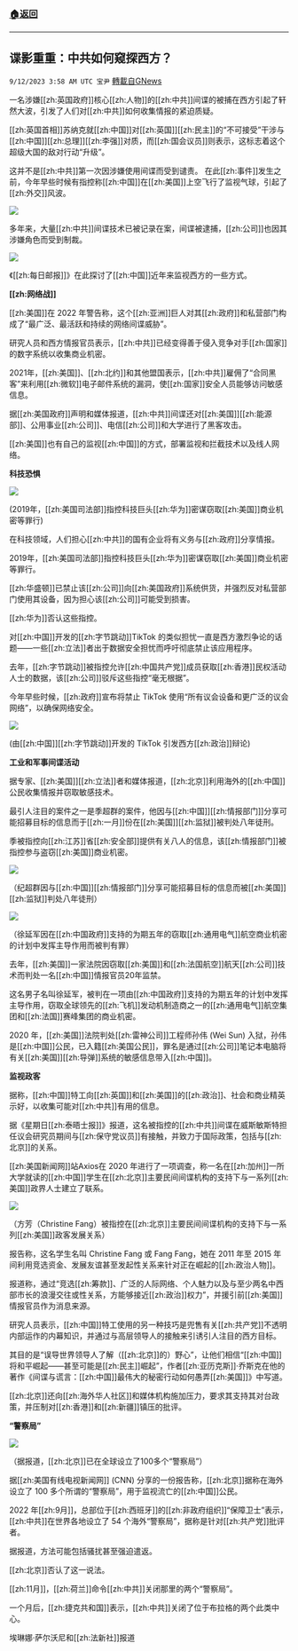 ###  [:house:返回](README.md)
---


## 谍影重重：中共如何窥探西方？
`9/12/2023 3:58 AM UTC 宝尹` [轉載自GNews](https://gnews.org/articles/1678103)

一名涉嫌[[zh:英国政府]]核心[[zh:人物]]的[[zh:中共]]间谍的被捕在西方引起了轩然大波，引发了人们对[[zh:中共]]如何收集情报的紧迫质疑。

[[zh:英国首相]]苏纳克就[[zh:中国]]对[[zh:英国]][[zh:民主]]的“不可接受”干涉与[[zh:中国]][[zh:总理]][[zh:李强]]对质，而[[zh:国会议员]]则表示，这标志着这个超级大国的敌对行动“升级”。

这并不是[[zh:中共]]第一次因涉嫌使用间谍而受到谴责。 在此[[zh:事件]]发生之前，今年早些时候有指控称[[zh:中国]]在[[zh:美国]]上空飞行了监视气球，引起了[[zh:外交]]风波。

![](https://i.imgur.com/oGmxM0C.jpg)

多年来，大量[[zh:中共]]间谍技术已被记录在案，间谍被逮捕，[[zh:公司]]也因其涉嫌角色而受到制裁。

![](https://i.imgur.com/L9Wa60Q.jpg)

《[[zh:每日邮报]]》在此探讨了[[zh:中国]]近年来监视西方的一些方式。

**[[zh:网络战]]**

[[zh:美国]]在 2022 年警告称，这个[[zh:亚洲]]巨人对其[[zh:政府]]和私营部门构成了“最广泛、最活跃和持续的网络间谍威胁”。

研究人员和西方情报官员表示，[[zh:中共]]已经变得善于侵入竞争对手[[zh:国家]]的数字系统以收集商业机密。

2021年，[[zh:美国]]、[[zh:北约]]和其他盟国表示，[[zh:中共]]雇佣了“合同黑客”来利用[[zh:微软]]电子邮件系统的漏洞，使[[zh:国家]]安全人员能够访问敏感信息。

据[[zh:美国政府]]声明和媒体报道，[[zh:中共]]间谍还对[[zh:美国]][[zh:能源部]]、公用事业[[zh:公司]]、电信[[zh:公司]]和大学进行了黑客攻击。

[[zh:美国]]也有自己的监视[[zh:中国]]的方式，部署监视和拦截技术以及线人网络。

**科技恐惧**

![](https://i.imgur.com/xihWM0L.jpg)

(2019年，[[zh:美国司法部]]指控科技巨头[[zh:华为]]密谋窃取[[zh:美国]]商业机密等罪行)

在科技领域，人们担心[[zh:中共]]的国有企业将有义务与[[zh:政府]]分享情报。

2019年，[[zh:美国司法部]]指控科技巨头[[zh:华为]]密谋窃取[[zh:美国]]商业机密等罪行。

[[zh:华盛顿]]已禁止该[[zh:公司]]向[[zh:美国政府]]系统供货，并强烈反对私营部门使用其设备，因为担心该[[zh:公司]]可能受到损害。

[[zh:华为]]否认这些指控。

对[[zh:中国]]开发的[[zh:字节跳动]]TikTok 的类似担忧一直是西方激烈争论的话题——一些[[zh:立法]]者出于数据安全担忧而呼吁彻底禁止该应用程序。

去年，[[zh:字节跳动]]被指控允许[[zh:中国共产党]]成员获取[[zh:香港]]民权活动人士的数据，该[[zh:公司]]驳斥这些指控“毫无根据”。

今年早些时候，[[zh:政府]]宣布将禁止 TikTok 使用“所有议会设备和更广泛的议会网络”，以确保网络安全。

![](https://i.imgur.com/voWhnue.jpg)

(由[[zh:中国]][[zh:字节跳动]]开发的 TikTok 引发西方[[zh:政治]]辩论)

**工业和军事间谍活动**

据专家、[[zh:美国]][[zh:立法]]者和媒体报道，[[zh:北京]]利用海外的[[zh:中国]]公民收集情报并窃取敏感技术。

最引人注目的案件之一是季超群的案件，他因与[[zh:中国]][[zh:情报部门]]分享可能招募目标的信息而于[[zh:一月]]份在[[zh:美国]][[zh:监狱]]被判处八年徒刑。

季被指控向[[zh:江苏]]省[[zh:安全部]]提供有关八人的信息，该[[zh:情报部门]]被指控参与盗窃[[zh:美国]]商业机密。

![](https://i.imgur.com/eSzqP2l.jpg)

（纪超群因与[[zh:中国]][[zh:情报部门]]分享可能招募目标的信息而被[[zh:美国]][[zh:监狱]]判处八年徒刑）

![](https://i.imgur.com/9nbBYHs.jpg)

（徐延军因在[[zh:中国政府]]支持的为期五年的窃取[[zh:通用电气]]航空商业机密的计划中发挥主导作用而被判有罪）

去年，[[zh:美国]]一家法院因窃取[[zh:美国]]和[[zh:法国航空]]航天[[zh:公司]]技术而判处一名[[zh:中国]]情报官员20年监禁。

这名男子名叫徐延军，被判在一项由[[zh:中国政府]]支持的为期五年的计划中发挥主导作用，窃取全球领先的[[zh:飞机]]发动机制造商之一的[[zh:通用电气]]航空集团和[[zh:法国]]赛峰集团的商业机密。

2020 年，[[zh:美国]]法院判处[[zh:雷神公司]]工程师孙伟 (Wei Sun) 入狱，孙伟是[[zh:中国]]公民，已入籍[[zh:美国公民]]，罪名是通过[[zh:公司]]笔记本电脑将有关[[zh:美国]][[zh:导弹]]系统的敏感信息带入[[zh:中国]]。

**监视政客**

据称，[[zh:中国]]特工向[[zh:英国]]和[[zh:美国]]的[[zh:政治]]、社会和商业精英示好，以收集可能对[[zh:中共]]有用的信息。

据《星期日[[zh:泰晤士报]]》报道，这名被指控的[[zh:中共]]间谍在威斯敏斯特担任议会研究员期间与[[zh:保守党议员]]有接触，并致力于国际政策，包括与[[zh:北京]]的关系。

[[zh:美国新闻网]]站Axios在 2020 年进行了一项调查，称一名在[[zh:加州]]一所大学就读的[[zh:中国]]学生在[[zh:北京]]主要民间间谍机构的支持下与一系列[[zh:美国]]政界人士建立了联系。

![](https://i.imgur.com/MtQbTP0.jpg)

（方芳（Christine Fang）被指控在[[zh:北京]]主要民间间谍机构的支持下与一系列[[zh:美国]]政客发展关系）

报告称，这名学生名叫 Christine Fang 或 Fang Fang，她在 2011 年至 2015 年间利用竞选资金、发展友谊甚至发起性关系来针对正在崛起的[[zh:政治人物]]。

报道称，通过“竞选[[zh:筹款]]、广泛的人际网络、个人魅力以及与至少两名中西部市长的浪漫交往或性关系，方能够接近[[zh:政治]]权力”，并援引前[[zh:美国]]情报官员作为消息来源。

研究人员表示，[[zh:中国]]特工使用的另一种技巧是兜售有关[[zh:共产党]]不透明内部运作的内幕知识，并通过与高层领导人的接触来引诱引人注目的西方目标。

其目的是“误导世界领导人了解（[[zh:北京]]的）野心”，让他们相信“[[zh:中国]]将和平崛起——甚至可能是[[zh:民主]]崛起”，作者[[zh:亚历克斯]]·乔斯克在他的著作《间谍与谎言：[[zh:中国]]最伟大的秘密行动如何愚弄[[zh:美国]]》中写道。

[[zh:北京]]还向[[zh:海外华人社区]]和媒体机构施加压力，要求其支持其对台政策，并压制对[[zh:香港]]和[[zh:新疆]]镇压的批评。

**“警察局”**

![](https://i.imgur.com/QVMpRTl.jpg)

（据报道，[[zh:北京]]已在全球设立了100多个“警察局”）

据[[zh:美国有线电视新闻网]] (CNN) 分享的一份报告称，[[zh:北京]]据称在海外设立了 100 多个所谓的“警察局”，用于监视流亡的[[zh:中国]]公民。

2022 年[[zh:9月]]，总部位于[[zh:西班牙]]的[[zh:非政府组织]]“保障卫士”表示，[[zh:中共]]在世界各地设立了 54 个海外“警察局”，据称是针对[[zh:共产党]]批评者。

据报道，方法可能包括骚扰甚至强迫遣返。

[[zh:北京]]否认了这一说法。

[[zh:11月]]，[[zh:荷兰]]命令[[zh:中共]]关闭那里的两个“警察局”。

一个月后，[[zh:捷克共和国]]表示，[[zh:中共]]关闭了位于布拉格的两个此类中心。

埃琳娜·萨尔沃尼和[[zh:法新社]]报道
